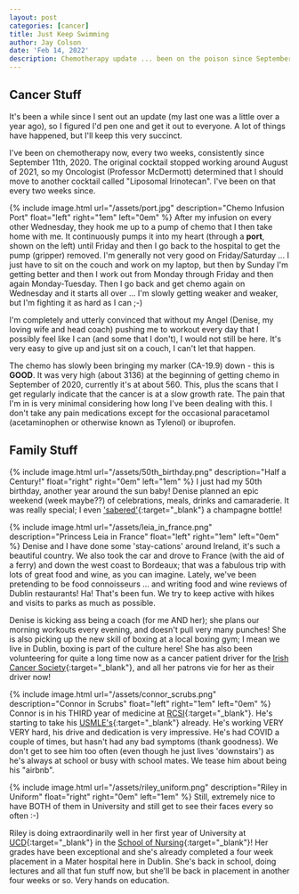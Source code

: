 ```yaml
---
layout: post
categories: [cancer]
title: Just Keep Swimming
author: Jay Colson
date: 'Feb 14, 2022'
description: Chemotherapy update ... been on the poison since September 11th, 2020
---
```

## Cancer Stuff

It's been a while since I sent out an update (my last one was a little over a year ago), so I figured I'd pen one and get it out to everyone.  A lot of things have happened, but I'll keep this very succinct.

I've been on chemotherapy now, every two weeks, consistently since September 11th, 2020.  The original cocktail stopped working around August of 2021, so my Oncologist (Professor McDermott) determined that I should move to another cocktail called "Liposomal Irinotecan".  I've been on that every two weeks since.

{% include image.html url="/assets/port.jpg" description="Chemo Infusion Port" float="left" right="1em" left="0em" %}
After my infusion on every other Wednesday, they hook me up to a pump of chemo that I then take home with me.  It continuously pumps it into my heart (through a **port**, shown on the left) until Friday and then I go back to the hospital to get the pump (gripper) removed.  I'm generally not very good on Friday/Saturday ... I just have to sit on the couch and work on my laptop, but then by Sunday I'm getting better and then I work out from Monday through Friday and then again Monday-Tuesday.  Then I go back and get chemo again on Wednesday and it starts all over ...  I'm slowly getting weaker and weaker, but I'm fighting it as hard as I can ;-)

I'm completely and utterly convinced that without my Angel (Denise, my loving wife and head coach) pushing me to workout every day that I possibly feel like I can (and some that I don't), I would not still be here.  It's very easy to give up and just sit on a couch, I can't let that happen.

The chemo has slowly been bringing my marker (CA-19.9) down - this is **GOOD**.  It was very high (about 3136) at the beginning of getting chemo in September of 2020, currently it's at about 560.  This, plus the scans that I get regularly indicate that the cancer is at a slow growth rate.  The pain that I'm in is very minimal considering how long I've been dealing with this.  I don't take any pain medications except for the occasional paracetamol (acetaminophen or otherwise known as Tylenol) or ibuprofen.

## Family Stuff

{% include image.html url="/assets/50th_birthday.png" description="Half a Century!" float="right" right="0em" left="1em" %}
I just had my 50th birthday, another year around the sun baby!  Denise planned an epic weekend (week maybe??) of celebrations, meals, drinks and camaraderie.  It was really special; I even ['sabered'](https://en.wikipedia.org/wiki/Sabrage){:target="_blank"} a champagne bottle!

{% include image.html url="/assets/leia_in_france.png" description="Princess Leia in France" float="left" right="1em" left="0em" %}
Denise and I have done some 'stay-cations' around Ireland, it's such a beautiful country.  We also took the car and drove to France (with the aid of a ferry) and down the west coast to Bordeaux; that was a fabulous trip with lots of great food and wine, as you can imagine.  Lately, we've been pretending to be food connoisseurs ... and writing food and wine reviews of Dublin restaurants!  Ha!  That's been fun.  We try to keep active with hikes and visits to parks as much as possible.

Denise is kicking ass being a coach (for me AND her); she plans our morning workouts every evening, and doesn't pull very many punches!  She is also picking up the new skill of boxing at a local boxing gym; I mean we live in Dublin, boxing is part of the culture here!  She has also been volunteering for quite a long time now as a cancer patient driver for the [Irish Cancer Society](https://www.cancer.ie/){:target="_blank"}, and all her patrons vie for her as their driver now!  

{% include image.html url="/assets/connor_scrubs.png" description="Connor in Scrubs" float="left" right="1em" left="0em" %}
Connor is in his THIRD year of medicine at [RCSI](https://www.rcsi.com/){:target="_blank"}.  He's starting to take his [USMLE's](https://www.usmle.org){:target="_blank"} already.  He's working VERY VERY hard, his drive and dedication is very impressive.  He's had COVID a couple of times, but hasn't had any bad symptoms (thank goodness).  We don't get to see him too often (even though he just lives 'downstairs') as he's always at school or busy with school mates.  We tease him about being his "airbnb".

{% include image.html url="/assets/riley_uniform.png" description="Riley in Uniform" float="right" right="0em" left="1em" %}
Still, extremely nice to have BOTH of them in University and still get to see their faces every so often :-)

Riley is doing extraordinarily well in her first year of University at [UCD](https://www.ucd.ie/){:target="_blank"} in the [School of Nursing](https://www.nmhs.ucd.ie/){:target="_blank"}!  Her grades have been exceptional and she's already completed a four week placement in a Mater hospital here in Dublin.  She's back in school, doing lectures and all that fun stuff now, but she'll be back in placement in another four weeks or so.  Very hands on education.
